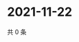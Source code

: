# 2021-11-22

共 0 条

<!-- BEGIN WEIBO -->
<!-- 最后更新时间 Mon Nov 22 2021 11:09:07 GMT+0800 (China Standard Time) -->

<!-- END WEIBO -->
